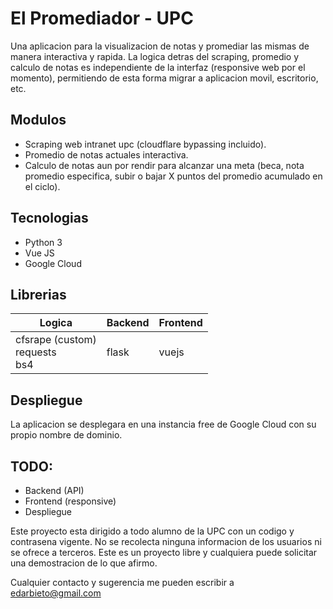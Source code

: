 # El Promediador - UPC

Una aplicacion para la visualizacion de notas y promediar las mismas de manera interactiva y rapida. La logica detras del scraping, promedio y calculo de notas es independiente de la interfaz (responsive web por el momento), permitiendo de esta forma migrar a aplicacion movil, escritorio, etc.

## Modulos

- Scraping web intranet upc (cloudflare bypassing incluido).
- Promedio de notas actuales interactiva.
- Calculo de notas aun por rendir para alcanzar una meta (beca, nota promedio especifica, subir o bajar X puntos del promedio acumulado en el ciclo).

## Tecnologias

- Python 3
- Vue JS
- Google Cloud

## Librerias

| Logica | Backend | Frontend |
| - | - | - |
| cfsrape (custom)<br>requests<br>bs4 | flask | vuejs |

## Despliegue

La aplicacion se desplegara en una instancia free de Google Cloud con su propio nombre de dominio. 

## TODO:

- Backend (API)
- Frontend (responsive)
- Despliegue

Este proyecto esta dirigido a todo alumno de la UPC con un codigo y contrasena vigente. No se recolecta ninguna informacion de los usuarios ni se ofrece a terceros. Este es un proyecto libre y cualquiera puede solicitar una demostracion de lo que afirmo.

Cualquier contacto y sugerencia me pueden escribir a edarbieto@gmail.com